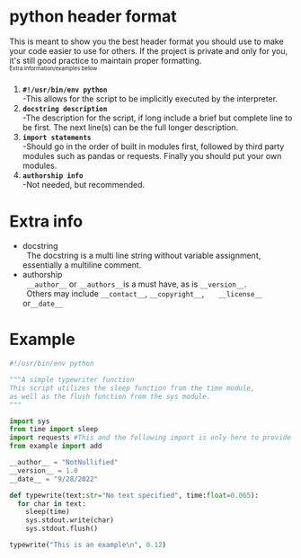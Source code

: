 # python header format
This is meant to show you the best header format you should use to make your code easier to use for others. If the project is private and only for you, it's still good practice to maintain proper formatting.\
<sub><sub>Extra information/examples below</sub></sub>
#####
 1. **`#!/usr/bin/env python`**\
-This allows for the script to be implicitly executed by the interpreter.
 2. **`docstring description`**\
 -The description for the script, if long include a brief but complete line to be first. The next line(s) can be the full longer description.
 3. **`import statements`**\
 -Should go in the order of built in modules first, followed by third party modules such as pandas or requests. Finally you should put your own modules.
 4. **`authorship info`**\
 -Not needed, but recommended.
&nbsp;
 # Extra info
  - docstring\
&ensp;The docstring is a multi line string without variable assignment, essentially a multiline comment.
  - authorship\
&ensp;`__author__` or `__authors__`is a must have, as is `__version__`.\
&ensp;Others may include `__contact__`, `__copyright__`, `  
__license__` or`__date__`
&nbsp;
# Example
```python
#!/usr/bin/env python

"""A simple typewriter function
This script utilizes the sleep function from the time module,
as well as the flush function from the sys module.
"""

import sys
from time import sleep
import requests #This and the following import is only here to provide an example of import order.
from example import add

__author__ = "NotNullified"
__version__ = 1.0
__date__ = "9/28/2022"

def typewrite(text:str="No text specified", time:float=0.065):
  for char in text:
    sleep(time)
    sys.stdout.write(char)
    sys.stdout.flush()

typewrite("This is an example\n", 0.12)
```
